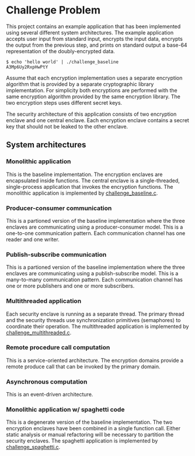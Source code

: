 # Challenge Problem

This project contains an example application that has been implemented using
several different system architectures. The example application accepts user
input from standard input, encrypts the input data, encrypts the output
from the previous step, and prints on standard output a base-64
representation of the doubly-encrypted data.

```
$ echo 'hello world' | ./challenge_baseline
A3Mp6Uy2RxpHwPtY
```

Assume that each encryption
implementation uses a separate encryption algorithm that is provided by
a separate cryptographic library implementation. For simplicity both
encryptions are performed with the same encryption algorithm provided by
the same encryption library. The two encryption steps uses different
secret keys.

The security architecture of this application consists of
two encryption enclave and one central enclave. Each encryption
enclave contains a secret key that should not be leaked to
the other enclave.

## System architectures

### Monolithic application

This is the baseline implementation. The encryption enclaves are encapsulated
inside functions. The central enclave is a single-threaded, single-process
application that invokes the encryption functions. The monolithic
application is implemented by
[challenge_baseline.c](/demos/challenge/challenge_baseline.c).

### Producer-consumer communication

This is a partioned version of the baseline implementation where the
three enclaves are communicating using a producer-consumer model.
This is a one-to-one communication pattern. Each communication channel
has one reader and one writer.

### Publish-subscribe communication

This is a partioned version of the baseline implementation where the
three enclaves are communicating using a publish-subscribe model.
This is a many-to-many communication pattern. Each communication channel
has one or more publishers and one or more subscribers.

### Multithreaded application

Each security enclave is running as a separate thread. The primary thread
and the security threads use synchronization primitives (semaphores)
to coordinate their operation. The multithreaded
application is implemented by
[challenge_multithreaded.c](/demos/challenge/challenge_multithreaded.c).

### Remote procedure call computation

This is a service-oriented architecture. The encryption domains
provide a remote produce call that can be invoked by the primary
domain.

### Asynchronous computation

This is an event-driven architecture.

### Monolithic application w/ spaghetti code

This is a degenerate version of the baseline implementation. The two
encryption enclaves have been combined in a single function call. Either
static analysis or manual refactoring will be necessary to partition the
security enclaves. The spaghetti application is implemented by
[challenge_spaghetti.c](/demos/challenge/challenge_spaghetti.c).
